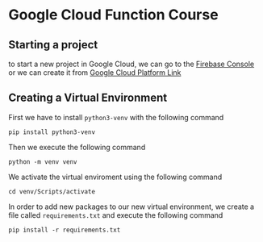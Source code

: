 # Google Cloud Function Course

## Starting a project
to start a new project in Google Cloud, we can go to the [Firebase Console](https://console.firebase.google.com) or we can create it from [Google Cloud Platform Link](https://console.cloud.google.com)

## Creating a Virtual Environment
First we have to install `python3-venv` with the following command
```
pip install python3-venv
```
Then we execute the following command
```
python -m venv venv
```
We activate the virtual enviroment using the following command
```
cd venv/Scripts/activate
```

In order to add new packages to our new virtual environment, we create a file called `requirements.txt` and execute the following command
```
pip install -r requirements.txt
```